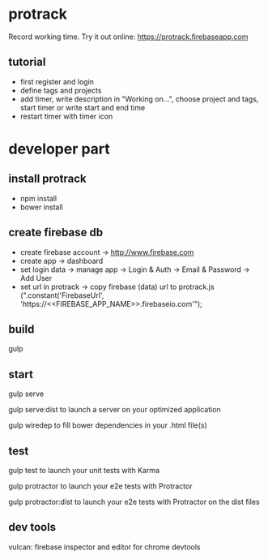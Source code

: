 # protrack
Record working time. Try it out online: https://protrack.firebaseapp.com

## tutorial
- first register and login
- define tags and projects
- add timer, write description in "Working on...", choose project and tags, start timer or write start and end time
- restart timer with timer icon

# developer part

## install protrack
- npm install
- bower install

## create firebase db
- create firebase account -> http://www.firebase.com
- create app -> dashboard
- set login data -> manage app -> Login & Auth -> Email & Password -> Add User
- set url in protrack -> copy firebase (data) url to protrack.js (".constant('FirebaseUrl', 'https://<<FIREBASE_APP_NAME>>.firebaseio.com'");

## build
gulp

## start
gulp serve

gulp serve:dist to launch a server on your optimized application

gulp wiredep to fill bower dependencies in your .html file(s)

## test
gulp test to launch your unit tests with Karma

gulp protractor to launch your e2e tests with Protractor

gulp protractor:dist to launch your e2e tests with Protractor on the dist files

## dev tools
vulcan: firebase inspector and editor for chrome devtools

